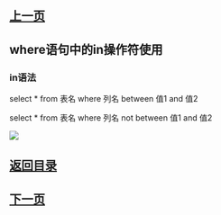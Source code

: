 ## [上一页](course14)
## where语句中的in操作符使用

### in语法

select * from 表名 where 列名 between 值1 and 值2

select * from 表名 where 列名 not between 值1 and 值2


![](http://ww4.sinaimg.cn/large/0060lm7Tly1fnajjb4zllj30dx086wed.jpg)




## [返回目录](https://wuchengcheng110120.github.io/MySQL/learnMySQL)
## [下一页](course16)
